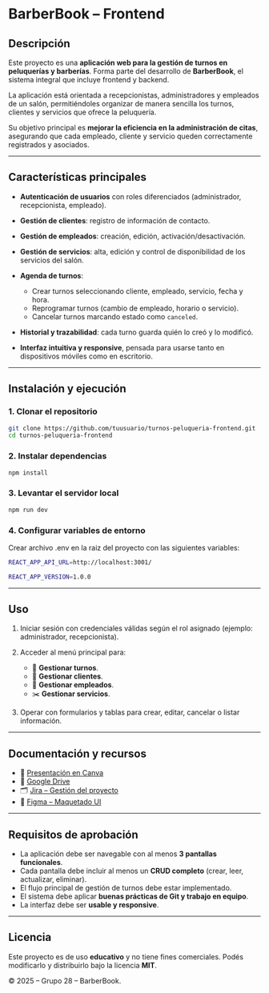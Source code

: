
# BarberBook – Frontend

## Descripción

Este proyecto es una **aplicación web para la gestión de turnos en peluquerías y barberías**. Forma parte del desarrollo de **BarberBook**, el sistema integral que incluye frontend y backend.

La aplicación está orientada a recepcionistas, administradores y empleados de un salón, permitiéndoles organizar de manera sencilla los turnos, clientes y servicios que ofrece la peluquería.

Su objetivo principal es **mejorar la eficiencia en la administración de citas**, asegurando que cada empleado, cliente y servicio queden correctamente registrados y asociados.

---

## Características principales

* **Autenticación de usuarios** con roles diferenciados (administrador, recepcionista, empleado).
* **Gestión de clientes**: registro de información de contacto.
* **Gestión de empleados**: creación, edición, activación/desactivación.
* **Gestión de servicios**: alta, edición y control de disponibilidad de los servicios del salón.
* **Agenda de turnos**:

  * Crear turnos seleccionando cliente, empleado, servicio, fecha y hora.
  * Reprogramar turnos (cambio de empleado, horario o servicio).
  * Cancelar turnos marcando estado como `canceled`.
* **Historial y trazabilidad**: cada turno guarda quién lo creó y lo modificó.
* **Interfaz intuitiva y responsive**, pensada para usarse tanto en dispositivos móviles como en escritorio.

---

## Instalación y ejecución

### 1. Clonar el repositorio

```bash
git clone https://github.com/tuusuario/turnos-peluqueria-frontend.git
cd turnos-peluqueria-frontend
```

### 2. Instalar dependencias

```bash
npm install
```

### 3. Levantar el servidor local

```bash
npm run dev
```

### 4. Configurar variables de entorno

Crear archivo .env en la raiz del proyecto con las siguientes variables:

```bash
REACT_APP_API_URL=http://localhost:3001/
```

```bash
REACT_APP_VERSION=1.0.0
```
---

## Uso

1. Iniciar sesión con credenciales válidas según el rol asignado (ejemplo: administrador, recepcionista).
2. Acceder al menú principal para:

   * 📅 **Gestionar turnos**.
   * 👤 **Gestionar clientes**.
   * 💼 **Gestionar empleados**.
   * ✂️ **Gestionar servicios**.
3. Operar con formularios y tablas para crear, editar, cancelar o listar información.

---

## Documentación y recursos

* 📑 [Presentación en Canva](https://www.canva.com/design/DAGiN-Z6BJY/7ekvPEv_fIHH8W8yAe-MTA/edit)
* 📁 [Google Drive](https://drive.google.com/drive/folders/1iNgk87ktPxIVHVjKhX8JX5RhkVyxDoiI?usp=sharing)
* 🗂 [Jira – Gestión del proyecto](https://proyecto-fip-grupo-28.atlassian.net/jira/software/projects/SCRUM/boards/1/backlog)
* 🎨 [Figma – Maquetado UI](https://www.figma.com/design/wnLUC1FCfYv7Dk45079Jni/Maquetado?node-id=0-1)

---

## Requisitos de aprobación

* La aplicación debe ser navegable con al menos **3 pantallas funcionales**.
* Cada pantalla debe incluir al menos un **CRUD completo** (crear, leer, actualizar, eliminar).
* El flujo principal de gestión de turnos debe estar implementado.
* El sistema debe aplicar **buenas prácticas de Git y trabajo en equipo**.
* La interfaz debe ser **usable y responsive**.

---

## Licencia

Este proyecto es de uso **educativo** y no tiene fines comerciales.
Podés modificarlo y distribuirlo bajo la licencia **MIT**.

© 2025 – Grupo 28 – BarberBook.
